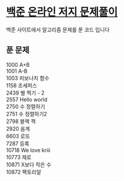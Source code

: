 <a href="https://www.acmicpc.net/"><h1 style="color:blue">백준 온라인 저지 문제풀이</h1></a>
<p> 백준 사이트에서 알고리즘 문제를 푼 코드 입니다</p>


<h2>푼 문제</h3>
1000 A+B<br>
1001 A-B<br>
1003 피보나치 함수<br>
1158 조세퍼스<br>
2439 별 찍기 - 2 <br>
2557 Hello world<br>
2750 수 정렬하기<br>
2751 수 정렬하기2<br>
2798 블랙 잭<br>
2920 음계<br>
6603 로또<br>
7287 등록<br>
10718 We love kriii<br>
10773 제로<br>
10871 X보다 작은 수<br>
10872 팩토리알<br>




